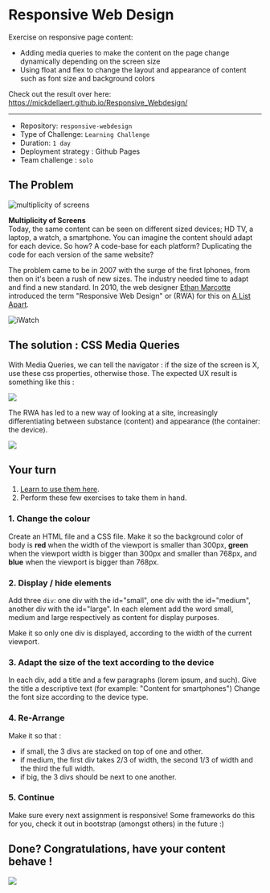 # Responsive Web Design

Exercise on responsive page content:
* Adding media queries to make the content on the page change dynamically depending on the screen size
* Using float and flex to change the layout and appearance of content such as font size and background colors

Check out the result over here:
https://mickdellaert.github.io/Responsive_Webdesign/

---


- Repository: `responsive-webdesign`
- Type of Challenge: `Learning Challenge`
- Duration: `1 day`
- Deployment strategy : Github Pages
- Team challenge : `solo`

## The Problem

![multiplicity of screens](Images/responsive.jpg)

**Multiplicity of Screens**  
Today, the same content can be seen on different sized devices; HD TV, a laptop, a watch, a smartphone. You can imagine the content should adapt for each device. So how? A code-base for each platform? Duplicating the code for each version of the same website? 

The problem came to be in 2007 with the surge of the first Iphones, from then on it's been a rush of new sizes. The industry needed time to adapt and find a new standard. In 2010, the web designer [Ethan Marcotte](https://twitter.com/beep) introduced the term "Responsive Web Design" or (RWA) for this on [A List Apart](http://alistapart.com/article/responsive-web-design).

![iWatch](Images/watch.jpg)

## The solution : CSS Media Queries
With Media Queries, we can tell the navigator : if the size of the screen is X, use these css properties, otherwise those.
The expected UX result is something like this :

![](Images/responsive-screens.gif)

The RWA has led to a new way of looking at a site, increasingly differentiating between substance (content) and appearance (the container: the device).

![](Images/water.jpg)

## Your turn
1. [Learn to use them here](https://www.w3schools.com/css/css_rwd_mediaqueries.asp).
2. Perform these few exercises to take them in hand.

### 1. Change the colour
Create an HTML file and a CSS file.
Make it so the background color of body is **red** when the width of the viewport is smaller than 300px, **green** when the viewport width is bigger than 300px and smaller than 768px, and **blue** when the viewport is bigger than 768px.

### 2. Display / hide elements
Add three `div`: one div with the id="small", one div with the id="medium", another div with the id="large". In each element add the word small, medium and large respectively as content for display purposes.

Make it so only one div is displayed, according to the width of the current viewport.

### 3. Adapt the size of the text according to the device
In each div, add a title and a few paragraphs (lorem ipsum, and such). Give the title a descriptive text (for example: "Content for smartphones") 
Change the font size according to the device type.

### 4. Re-Arrange
Make it so that :
- if small, the 3 divs are stacked on top of one and other.
- if medium, the first div takes 2/3 of width, the second 1/3 of width and the third the full width.
- if big, the 3 divs should be next to one another.

### 5. Continue
Make sure every next assignment is responsive!
Some frameworks do this for you, check it out in bootstrap (amongst others) in the future :)

## Done? Congratulations, have your content behave !

![](Images/barbapapa.gif)

